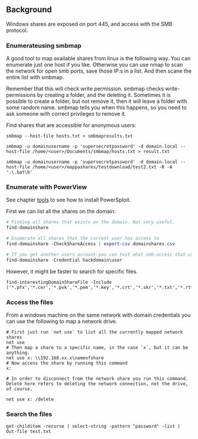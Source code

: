 
## Background

Windows shares are exposed on port 445, and access with the SMB protocol.



### Enumerateusing smbmap

A good tool to map available shares from linux is the following way. You can enumerate just one host if you like. Otherwise you can use nmap to scan the network for open smb ports, save those IP:s in a list. And then scane the entire list with smbmap.


Remember that this will check write permission. smbmap checks write-permissions by creating a folder, and the deleting it. Sometimes it is possible to create a folder, but not remove it, then it will leave a folder with some random name. smbmap tells you when this happens, so you need to ask someone with correct privileges to remove it.

Find shares that are accessible for anonymous users:


```
smbmap --host-file hosts.txt > smbmapresults.txt
```

```
smbmap -u domainusername -p 'supersecretpassword' -d domain.local --host-file /home/<user>/Documents/smbmap/hosts.txt > result.txt
```


```
smbmap -u domainusername -p 'supersecretpassword' -d domain.local --host-file /home/<user>/mappashares/testdownload/test2.txt -R -A '.\.bat\b'
```


### Enumerate with PowerView

See chapter [tools](../../good_to_know/tools/#powerview) to see how to install PowerSploit.

First we can list all the shares on the domain: 

```powershell
# Finding all shares that exists on the domain. Not very useful.
find-domainshare

# Enumerate all shares that the current user has access to
find-domainshare -CheckShareAccess | export-csv domainshares.csv

# If you get another users account you can test what smb-access that users has. You run the command, and a popup lets you insert the password and then enumerate from that perspective
find-domainshare -Credential hackdomain\user

```

However, it might be faster to search for specific files.


```
find-interestingDomainShareFile -Include ('*.pfx','*.cer','*.pvk','*.pem','*.key','*.crt','*.skr','*.txt','*.rtf','*.cnf','*.cf','*.conf','*.cfg','*.config','*.yml','*.xml','*.json','*.pp','*.vbs','*.bat','*.cmd','*.wsf','*.ps1','*.sql','*.py','*.rb','*.pl','*.sh','*.vmdk','*.vhd','*.vhdx','*.bak','*.mdf','*.sdf','*.dump','*.zip','*.tar','*.gz','*.7z','*cred','*pass','*login','*konto','*lösen','*användar','*inlogg','*user','*nyckel','*hemlig','*backup','*dump','*config','*setting')
```


### Access the files

From a windows machine on the same network with domain credentials you can use the following to map a network drive.


```
# First just run `net use` to list all the currently mapped network shares
net use
# Then map a share to a specific name, in the case `x`, but it can be anything.
net use x: \\192.168.xx.x\nameofshare
# Now access the share by running this command
x:

# In order to disconnect from the network share you run this command. Delete here refers to deleting the network connection, not the drive, of course.

net use x: /delete
```

### Search the files


```
get-childitem -recurse | select-string -pattern "password" -list | Out-file test.txt
```

